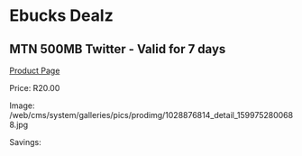 
# Ebucks Dealz
## MTN 500MB Twitter - Valid for 7 days
[Product Page](https://www.ebucks.com/web/shop/productSelected.do?prodId=1028876814&catId=300)

Price: R20.00

Image: /web/cms/system/galleries/pics/prodimg/1028876814_detail_1599752800688.jpg

Savings: 


	
